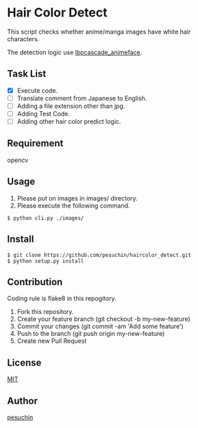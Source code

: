 Hair Color Detect
====

This script checks whether anime/manga images have white hair characters.

The detection logic use [lbpcascade_animeface](https://github.com/nagadomi/lbpcascade_animeface).

## Task List

- [x] Execute code.
- [ ] Translate comment from Japanese to English.
- [ ] Adding a file extension other than jpg.
- [ ] Adding Test Code.
- [ ] Adding other hair color predict logic.

## Requirement
opencv

## Usage
1. Please put on images in images/ directory.
2. Please execute the following command.

```
$ python cli.py ./images/
```

## Install

```
$ git clone https://github.com/pesuchin/haircolor_detect.git
$ python setup.py install
```

## Contribution
Coding rule is flake8 in this repogitory.

1. Fork this repository.
2. Create your feature branch (git checkout -b my-new-feature)
3. Commit your changes (git commit -am 'Add some feature')
4. Push to the branch (git push origin my-new-feature)
5. Create new Pull Request

## License

[MIT](https://github.com/pesuchin/haircolor_detect/blob/master/LICENSE)

## Author

[pesuchin](https://github.com/pesuchin)
